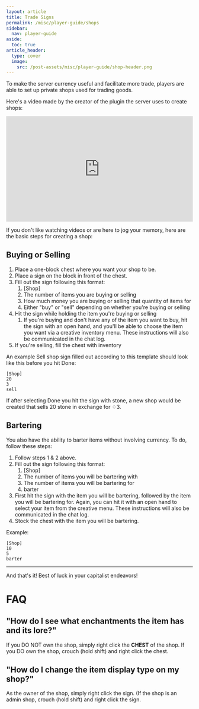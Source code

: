 ```yaml
---
layout: article
title: Trade Signs
permalink: /misc/player-guide/shops
sidebar:
  nav: player-guide
aside:
  toc: true
article_header:
  type: cover
  image:
    src: /post-assets/misc/player-guide/shop-header.png
---
```


To make the server currency useful and facilitate more trade, players are able to set up private shops used for trading goods.

Here's a video made by the creator of the plugin the server uses to create shops:

<div style="position: relative;overflow: hidden;padding-top: 56.25%;">
  <iframe style="position: absolute;top: 0;left: 0;width: 100%;height: 100%;border: 0;" src="https://www.youtube.com/embed/6lDM1aAhgv0" title="YouTube video player" frameborder="0" allow="accelerometer; autoplay; clipboard-write; encrypted-media; gyroscope; picture-in-picture" allowfullscreen></iframe>
</div>

If you don't like watching videos or are here to jog your memory, here are the basic steps for creating a shop:

## Buying or Selling

1. Place a one-block chest where you want your shop to be.
2. Place a sign on the block in front of the chest.
3. Fill out the sign following this format:
   1. [Shop]
   2. The number of items you are buying or selling
   3. How much money you are buying or selling that quantity of items for
   4. Either "buy" or "sell" depending on whether you're buying or selling
4. Hit the sign while holding the item you're buying or selling
   1. If you're buying and don't have any of the item you want to buy, hit the sign with an open hand, and you'll be able to choose the item you want via a creative inventory menu. These instructions will also be communicated in the chat log.
5. If you're selling, fill the chest with inventory

An example Sell shop sign filled out according to this template should look like this before you hit Done:

```
[Shop]
20
3
sell
```

If after selecting Done you hit the sign with stone, a new shop would be created that sells 20 stone in exchange for ♢3.

## Bartering

You also have the ability to barter items without involving currency. To do, follow these steps:

1. Follow steps 1 & 2 above.
2. Fill out the sign following this format:
   1. [Shop]
   2. The number of items you will be bartering with
   3. The number of items you will be bartering for
   4. barter
3. First hit the sign with the item you will be bartering, followed by the item you will be bartering for. Again, you can hit it with an open hand to select your item from the creative menu. These instructions will also be communicated in the chat log.
4. Stock the chest with the item you will be bartering.

Example:

```
[Shop]
10
5
barter
```

---

And that's it! Best of luck in your capitalist endeavors!

# FAQ

## "How do I see what enchantments the item has and its lore?"

If you DO NOT own the shop, simply right click the **CHEST** of the shop.
If you DO own the shop, crouch (hold shift) and right click the chest.

## "How do I change the item display type on my shop?"

As the owner of the shop, simply right click the sign. (If the shop is an admin shop, crouch (hold shift) and right click the sign.
